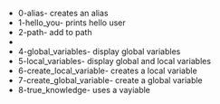 - 0-alias- creates an alias
- 1-hello_you- prints hello user
- 2-path- add to path
-
- 4-global_variables- display global variables
- 5-local_variables- display global and local variables
- 6-create_local_variable- creates a local variable
- 7-create_global_variable- create a global variable
- 8-true_knowledge- uses a vayiable

